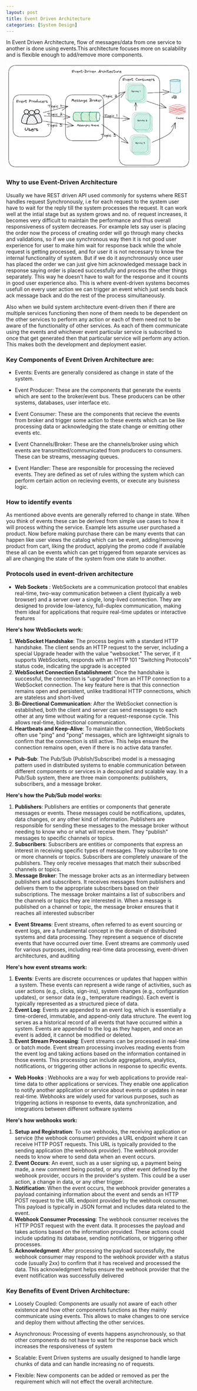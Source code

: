 ```yaml
---
layout: post
title: Event Driven Architecture
categories: [System Design]
---
```


In Event Driven Architecture, flow of messages/data from one service to another is done using events.This architecture focuses more on scalability and is flexible enough to add/remove more components.

![](/images/event-driven.png)

### Why to use Event-Driven Architecture
Usually we have REST driven API used commonly for systems where REST handles request Synchronously, i.e for each request to the system user have to wait for the reply till the system processes the request. It can work well at the intial stage but as system grows and no. of request increases, it becomes very difficult to maintain the performance and thus overall responsiveness of system decreases. For example lets say user is placing the order now the process of creating order will go through many checks and validations, so if we use synchronous way then it is not good user experience for user to make him wait for response back while the whole request is getting processed, and for user it is not necessary to know the internal functionality of system. But if we do it asynchronously once user has placed the order we can just give him acknowledged message back in response saying order is placed successfully and process the other things separately. This way he doesn't have to wait for the response and it counts in good user experience also. This is where event-driven systems becomes usefull on every user action we can trigger an event which just sends back ack message back and do the rest of the process simultaneously.

Also when we build system architecture event-driven then if there are multiple services functioning then none of them needs to be dependent on the other services to perform any action or each of them need not to be aware of the functionality of other services. As each of them communicate using the events and whichever event particular service is subscribed to once that get generated then that particular service will perform any action. This makes both the development and deployment easier.


### Key Components of Event Driven Architecture are:

- Events: Events are generally considered as change in state of the system.

- Event Producer: These are the components that generate the events which are sent to the broker/event bus. These producers can be other systems, databases, user interface etc.

- Event Consumer: These are the components that recieve the events from broker and trigger some action to these events which can be like processing data or acknowledging the state change or emitting other events etc. 

- Event Channels/Broker: These are the channels/broker using which events are transmitted/communicated from producers to consumers. These can be streams, messaging queues.

- Event Handler: These are responsible for processing the recieved events. They are defined as set of rules withing the system which can perform certain action on recieving events, or execute any buisness logic.

### How to identify events
As mentioned above events are generally referred to change in state. When you think of events these can be derived from simple use cases to how it will process withing the service. Example lets assume user purchased a product. Now before making purchase there can be many events that can happen like user views the catalog which can be event, adding/removing product from cart, liking the product, applying the promo code if available these all can be events which can get triggered from separate services as all are changing the state of the system from one state to another.    


### Protocols used in event-driven architecture
- **Web Sockets** : WebSockets are a communication protocol that enables real-time, two-way communication between a client (typically a web browser) and a server over a single, long-lived connection. They are designed to provide low-latency, full-duplex communication, making them ideal for applications that require real-time updates or interactive features

**Here's how WebSockets work:**
1. **WebSocket Handshake**: The process begins with a standard HTTP handshake. The client sends an HTTP request to the server, including a special Upgrade header with the value "websocket." The server, if it supports WebSockets, responds with an HTTP 101 "Switching Protocols" status code, indicating the upgrade is accepted
2. **WebSocket Connection Establishment**: Once the handshake is successful, the connection is "upgraded" from an HTTP connection to a WebSocket connection. The key feature here is that this connection remains open and persistent, unlike traditional HTTP connections, which are stateless and short-lived
3. **Bi-Directional Communication**: After the WebSocket connection is established, both the client and server can send messages to each other at any time without waiting for a request-response cycle. This allows real-time, bidirectional communication.
4. **Heartbeats and Keep-Alive**: To maintain the connection, WebSockets often use "ping" and "pong" messages, which are lightweight signals to confirm that the connection is still active. This helps ensure the connection remains open, even if there is no active data transfer.

- **Pub-Sub**:  The Pub/Sub (Publish/Subscribe) model is a messaging pattern used in distributed systems to enable communication between different components or services in a decoupled and scalable way. In a Pub/Sub system, there are three main components: publishers, subscribers, and a message broker.

**Here's how the Pub/Sub model works:**
1. **Publishers**: Publishers are entities or components that generate messages or events. These messages could be notifications, updates, data changes, or any other kind of information. Publishers are responsible for sending these messages to the message broker without needing to know who or what will receive them. They "publish" messages to specific channels or topics.
2. **Subscribers**: Subscribers are entities or components that express an interest in receiving specific types of messages. They subscribe to one or more channels or topics. Subscribers are completely unaware of the publishers. They only receive messages that match their subscribed channels or topics.
3. **Message Broker**: The message broker acts as an intermediary between publishers and subscribers. It receives messages from publishers and delivers them to the appropriate subscribers based on their subscriptions. The message broker maintains a list of subscribers and the channels or topics they are interested in. When a message is published on a channel or topic, the message broker ensures that it reaches all interested subscriber

- **Event Streams**: Event streams, often referred to as event sourcing or event logs, are a fundamental concept in the domain of distributed systems and data processing. They represent a sequence of discrete events that have occurred over time. Event streams are commonly used for various purposes, including real-time data processing, event-driven architectures, and auditing

**Here's how event streams work:**
1. **Events**: Events are discrete occurrences or updates that happen within a system. These events can represent a wide range of activities, such as user actions (e.g., clicks, sign-ins), system changes (e.g., configuration updates), or sensor data (e.g., temperature readings). Each event is typically represented as a structured piece of data.
2. **Event Log**: Events are appended to an event log, which is essentially a time-ordered, immutable, and append-only data structure. The event log serves as a historical record of all events that have occurred within a system. Events are appended to the log as they happen, and once an event is added, it cannot be modified or deleted.
3. **Event Stream Processing**: Event streams can be processed in real-time or batch mode. Event stream processing involves reading events from the event log and taking actions based on the information contained in those events. This processing can include aggregations, analytics, notifications, or triggering other actions in response to specific events.

- **Web Hooks** : Webhooks are a way for web applications to provide real-time data to other applications or services. They enable one application to notify another application or service about events or updates in near real-time. Webhooks are widely used for various purposes, such as triggering actions in response to events, data synchronization, and integrations between different software systems

**Here's how webhooks work:**
1. **Setup and Registration**: To use webhooks, the receiving application or service (the webhook consumer) provides a URL endpoint where it can receive HTTP POST requests. This URL is typically provided to the sending application (the webhook provider). The webhook provider needs to know where to send data when an event occurs.
2. **Event Occurs**: An event, such as a user signing up, a payment being made, a new comment being posted, or any other event defined by the webhook provider, occurs in the provider's system. This could be a user action, a change in data, or any other trigger.
3. **Notification**: When the event occurs, the webhook provider generates a payload containing information about the event and sends an HTTP POST request to the URL endpoint provided by the webhook consumer. This payload is typically in JSON format and includes data related to the event.
4. **Webhook Consumer Processing**: The webhook consumer receives the HTTP POST request with the event data. It processes the payload and takes actions based on the information provided. These actions could include updating its database, sending notifications, or triggering other processes.
5. **Acknowledgment**: After processing the payload successfully, the webhook consumer may respond to the webhook provider with a status code (usually 2xx) to confirm that it has received and processed the data. This acknowledgment helps ensure the webhook provider that the event notification was successfully delivered

### Key Benefits of Event Driven Architecture:
- Loosely Coupled: Components are usually not aware of each other existence and how other components functions as they mainly communicate using events. This allows to make changes to one service and deploy them without affecting the other services.  

- Asynchronous: Processing of events happens asynchronously, so that other components do not have to wait for the response back which increases the responsiveness of system 

- Scalable: Event Driven systems are usually designed to handle large chunks of data and can handle increasing no of requests.

- Flexible: New components can be added or removed as per the requirement which will not effect the overall architecture.
